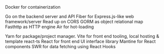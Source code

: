 Docker for containerization

Go on the backend server and API
Fiber for Express.js-like web framework/server
Read up on CORS
GORM as object relational map
Fasthttp as HTTP engine
Air for hot-loading

Yarn for package/project manager.
Vite for front end tooling, local hosting & template react-ts
React for front end UI interface library
Mantine for React components
SWR for data fetching using React Hooks